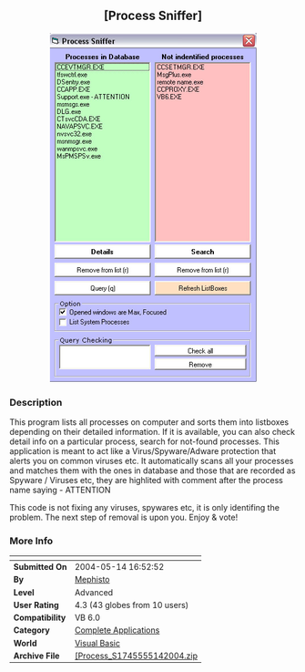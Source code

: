 ﻿<div align="center">

## \[Process Sniffer\]

<img src="PIC20045141754382861.jpg">
</div>

### Description

This program lists all processes on computer and sorts them into listboxes depending on their detailed information. If it is available, you can also check detail info on a particular process, search for not-found processes. This application is meant to act like a Virus/Spyware/Adware protection that alerts you on common viruses etc. It automatically scans all your processes and matches them with the ones in database and those that are recorded as Spyware / Viruses etc, they are highlited with comment after the process name saying - ATTENTION

This code is not fixing any viruses, spywares etc, it is only identifing the problem. The next step of removal is upon you. Enjoy & vote!
 
### More Info
 


<span>             |<span>
---                |---
**Submitted On**   |2004-05-14 16:52:52
**By**             |[Mephisto](https://github.com/Planet-Source-Code/PSCIndex/blob/master/ByAuthor/mephisto.md)
**Level**          |Advanced
**User Rating**    |4.3 (43 globes from 10 users)
**Compatibility**  |VB 6\.0
**Category**       |[Complete Applications](https://github.com/Planet-Source-Code/PSCIndex/blob/master/ByCategory/complete-applications__1-27.md)
**World**          |[Visual Basic](https://github.com/Planet-Source-Code/PSCIndex/blob/master/ByWorld/visual-basic.md)
**Archive File**   |[\[Process\_S1745555142004\.zip](https://github.com/Planet-Source-Code/mephisto-process-sniffer__1-53794/archive/master.zip)









